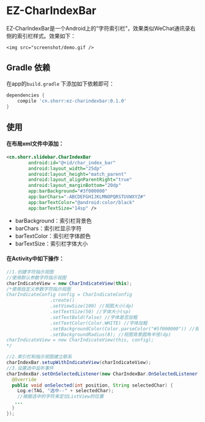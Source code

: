 # EZ-CharIndexBar

EZ-CharIndexBar是一个Android上的“字符索引栏”，效果类似WeChat通讯录右侧的索引栏样式。效果如下：

```
<img src="screenshot/demo.gif />
```

## Gradle 依赖
在app的`build.gradle` 下添加如下依赖即可：

```groovy
dependencies {
    compile 'cn.shorr:ez-charindexbar:0.1.0'
}
```

## 使用

#### 在布局xml文件中添加：

```xml
<cn.shorr.slidebar.CharIndexBar
        android:id="@+id/char_index_bar"
        android:layout_width="25dp"
        android:layout_height="match_parent"
        android:layout_alignParentRight="true"
        android:layout_marginBottom="20dp"
        app:barBackground="#3f000000"
        app:barChars="☆ABCDEFGHIJKLMNOPQRSTUVWXYZ#"
        app:barTextColor="@android:color/black"
        app:barTextSize="14sp" />
```
- barBackground：索引栏背景色
- barChars：索引栏显示字符
- barTextColor：索引栏字体颜色
- barTextSize：索引栏字体大小

#### 在Activity中如下操作：

```java
//1.创建字符指示视图
//使用默认参数字符指示视图
charIndicateView = new CharIndicateView(this);
/*使用自定义参数字符指示视图
CharIndicateConfig config = CharIndicateConfig
                .create()
                .setViewSize(100) //视图大小(dp)
                .setTextSize(50) //字体大小(sp)
                .setTextBold(false) //字体是否加粗
                .setTextColor(Color.WHITE) //字体加粗
                .setBackgroundColor(Color.parseColor("#5f000000")) //视图背景色
                .setBackgroundRadius(8); //视图背景圆角半径(dp)
charIndicateView = new CharIndicateView(this, config);
*/

//2.索引栏和指示视图建立联系
charIndexBar.setupWithIndicateView(charIndicateView);
//3.设置选中监听事件
charIndexBar.setOnSelectedListener(new CharIndexBar.OnSelectedListener() {
  @Override
  public void onSelected(int position, String selectedChar) {
    Log.e(TAG, "选中--" + selectedChar);
    //根据选中的字符来定位ListView的位置
   ... 
  }
});
```



